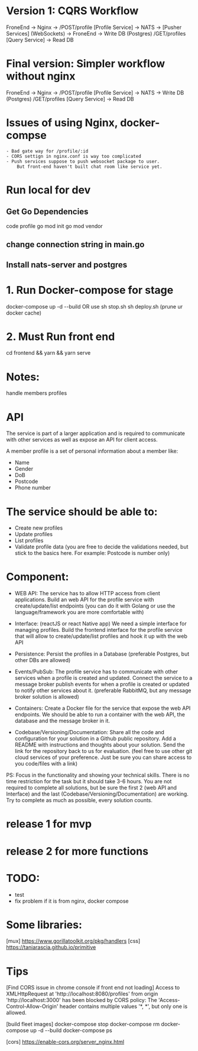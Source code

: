 # Version 1: CQRS Workflow

FroneEnd -> Nginx -> /POST/profile [Profile Service] -> NATS -> [Pusher Services] (WebSockets) -> FroneEnd
                                   -> Write DB (Postgres)
                     /GET/profiles [Query Service] -> Read DB
                     
# Final version: Simpler workflow without nginx
FroneEnd -> Nginx -> /POST/profile [Profile Service] -> NATS 
                         -> Write DB (Postgres)
                     /GET/profiles [Query Service] -> Read DB

# Issues of using Nginx, docker-compse
    - Bad gate way for /profile/:id
    - CORS settign in nginx.conf is way too complicated
    - Push services suppose to push websocket package to user. 
        But front-end haven't built chat room like service yet.
      
# Run local for dev
## Get Go Dependencies
code profile
go mod init
go mod vendor
## change connection string in main.go
## Install nats-server and postgres

# 1. Run Docker-compose for stage
docker-compose up -d --build
OR
use sh stop.sh
sh deploy.sh
(prune ur docker cache)

# 2. Must Run front end
cd frontend && yarn && yarn serve

# Notes:
handle members profiles

# API
The service is part of a larger application
and is required to communicate with other services as well as expose an API for client access.

A member profile is a set of personal information about a member like:

- Name
- Gender
- DoB
- Postcode
- Phone number

# The service should be able to:

- Create new profiles
- Update profiles
- List profiles
- Validate profile data (you are free to decide the validations needed, 
but stick to the basics here. For example: Postcode is number only) 

# Component:

- WEB API: 
The service has to allow HTTP access from client applications. 
Build an web API for the profile service with create/update/list endpoints 
(you can do it with Golang or use the language/framework you are more comfortable with)

- Interface: (reactJS or react Native app)
We need a simple interface for managing profiles. 
Build the frontend interface for the profile service 
that will allow to create/update/list profiles and hook it up with the web API 

- Persistence: 
Persist the profiles in a Database (preferable Postgres, but other DBs are allowed)

- Events/PubSub:
The profile service has to communicate with other services when a profile is created and updated. 
Connect the service to a message broker 
publish events for when a profile is created or updated to notify other services about it. 
(preferable RabbitMQ, but any message broker solution is allowed)

 - Containers:
Create a Docker file for the service that expose the web API endpoints. 
We should be able to run a container with the web API, the database and the message broker in it.	

- Codebase/Versioning/Documentation:
    Share all the code and configuration for your solution in a Github public repository. 
    Add a README with instructions and thoughts about your solution. 
    Send the link for the repository back to us for evaluation. 
    (feel free to use other git cloud services of your preference. 
    Just be sure you can share access to you code/files with a link)

PS:
 Focus in the functionality and showing your technical skills. 
 There is no time restriction for the task but it should take 3-6 hours. 
 You are not required to complete all solutions, but be sure the first 2 (web API and Interface) and the last (Codebase/Versioning/Documentation) are working. 
 Try to complete as much as possible, every solution counts.

# release 1 for mvp
# release 2 for more functions

# TODO:
* test
* fix problem if it is from nginx, docker compose

# Some libraries:

[mux]
https://www.gorillatoolkit.org/pkg/handlers
[css]
https://taniarascia.github.io/primitive

# Tips

[Find CORS issue in chrome console if front end not loading]
Access to XMLHttpRequest at 'http://localhost:8080/profiles' from origin 'http://localhost:3000' 
has been blocked by CORS policy: The 'Access-Control-Allow-Origin' header contains 
multiple values '*, *', but only one is allowed.

[build fleet images]
docker-compose stop
docker-compose rm
docker-compose up -d --build
docker-compose ps

[cors]
https://enable-cors.org/server_nginx.html





